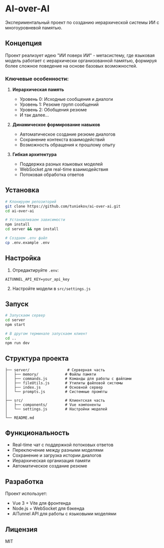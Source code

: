 # AI-over-AI

Экспериментальный проект по созданию иерархической системы ИИ с многоуровневой памятью.

## Концепция

Проект реализует идею "ИИ поверх ИИ" - метасистему, где языковая модель работает с иерархически организованной памятью, формируя более сложное поведение на основе базовых возможностей.

### Ключевые особенности:

1. **Иерархическая память**
   - Уровень 0: Исходные сообщения и диалоги
   - Уровень 1: Резюме групп сообщений
   - Уровень 2: Обобщения резюме
   - И так далее...

2. **Динамическое формирование навыков**
   - Автоматическое создание резюме диалогов
   - Сохранение контекста взаимодействий
   - Возможность обращения к прошлому опыту

3. **Гибкая архитектура**
   - Поддержка разных языковых моделей
   - WebSocket для real-time взаимодействия
   - Потоковая обработка ответов

## Установка

```bash
# Клонируем репозиторий
git clone https://github.com/tuniekov/ai-over-ai.git
cd ai-over-ai

# Устанавливаем зависимости
npm install
cd server && npm install

# Создаем .env файл
cp .env.example .env
```

## Настройка

1. Отредактируйте `.env`:
```env
AITUNNEL_API_KEY=your_api_key
```

2. Настройте модели в `src/settings.js`

## Запуск

```bash
# Запускаем сервер
cd server
npm start

# В другом терминале запускаем клиент
cd ..
npm run dev
```

## Структура проекта

```
├── server/                 # Серверная часть
│   ├── memory/            # Файлы памяти
│   ├── commands.js        # Команды для работы с файлами
│   ├── fileUtils.js       # Утилиты файловой системы
│   ├── index.js           # Основной сервер
│   └── prompts.js         # Системные промпты
│
├── src/                   # Клиентская часть
│   ├── components/        # Vue компоненты
│   └── settings.js        # Настройки моделей
│
└── README.md
```

## Функциональность

- Real-time чат с поддержкой потоковых ответов
- Переключение между разными моделями
- Сохранение и загрузка истории диалогов
- Иерархическая организация памяти
- Автоматическое создание резюме

## Разработка

Проект использует:
- Vue 3 + Vite для фронтенда
- Node.js + WebSocket для бэкенда
- AITunnel API для работы с языковыми моделями

## Лицензия

MIT
